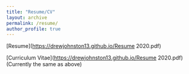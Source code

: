 ```yaml
---
title: "Resume/CV"
layout: archive
permalink: /resume/
author_profile: true
---
```



[Resume](https://drewjohnston13.github.io/Resume 2020.pdf)


[Curriculum Vitae](https://drewjohnston13.github.io/Resume 2020.pdf) (Currently the same as above)
